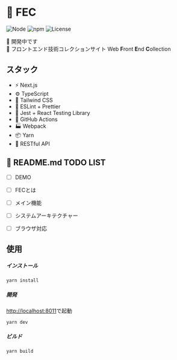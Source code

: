 # 🍋 FEC

![Node](https://img.shields.io/badge/Node.js-v18.7.0-fb7185.svg?logo=&style=flat-square) ![npm](https://img.shields.io/badge/npm-v1.0.0-84CC16.svg?style=flat-square) ![License](https://img.shields.io/badge/License-MIT-0284C7.svg?logo=&style=flat-square)



🚧 開発中です  
🚧 フロントエンド技術コレクションサイト Web **F**ront **E**nd **C**ollection



## スタック

- ⚡️ Next.js
- ⚙️ TypeScript
- 🎨 Tailwind CSS
- 📑 ESLint + Prettier
- 🔌 Jest + React Testing Library
- 🔩 GitHub Actions
- 🏭 Webpack
- 📦 Yarn
- 🔺 RESTful API



## 🚧 README.md TODO LIST

- [ ] DEMO
- [ ] FECとは
- [ ] メイン機能
- [ ] システムアーキテクチャー
- [ ] ブラウザ対応



## 使用

##### インストール

```shell
yarn install
```

##### 開発

[http://localhost:8011](http://localhost:8011)で起動

```shell
yarn dev
```

##### ビルド

```shell
yarn build
```
